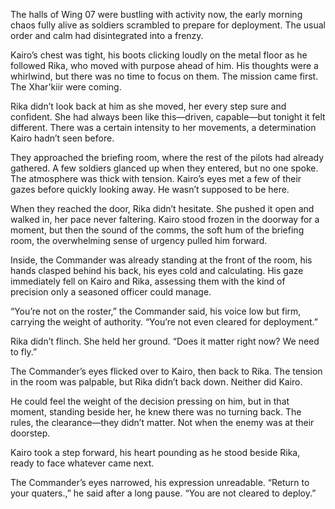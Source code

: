 The halls of Wing 07 were bustling with activity now, the early morning chaos fully alive as soldiers scrambled to prepare for deployment. The usual order and calm had disintegrated into a frenzy.

Kairo’s chest was tight, his boots clicking loudly on the metal floor as he followed Rika, who moved with purpose ahead of him. His thoughts were a whirlwind, but there was no time to focus on them. The mission came first. The Xhar'kiir were coming.

Rika didn’t look back at him as she moved, her every step sure and confident. She had always been like this—driven, capable—but tonight it felt different. There was a certain intensity to her movements, a determination Kairo hadn’t seen before.

They approached the briefing room, where the rest of the pilots had already gathered. A few soldiers glanced up when they entered, but no one spoke. The atmosphere was thick with tension. Kairo’s eyes met a few of their gazes before quickly looking away. He wasn’t supposed to be here.

When they reached the door, Rika didn’t hesitate. She pushed it open and walked in, her pace never faltering. Kairo stood frozen in the doorway for a moment, but then the sound of the comms, the soft hum of the briefing room, the overwhelming sense of urgency pulled him forward.

Inside, the Commander was already standing at the front of the room, his hands clasped behind his back, his eyes cold and calculating. His gaze immediately fell on Kairo and Rika, assessing them with the kind of precision only a seasoned officer could manage.

“You’re not on the roster,” the Commander said, his voice low but firm, carrying the weight of authority. “You’re not even cleared for deployment.”

Rika didn’t flinch. She held her ground. “Does it matter right now? We need to fly.”

The Commander’s eyes flicked over to Kairo, then back to Rika. The tension in the room was palpable, but Rika didn’t back down. Neither did Kairo.

He could feel the weight of the decision pressing on him, but in that moment, standing beside her, he knew there was no turning back. The rules, the clearance—they didn’t matter. Not when the enemy was at their doorstep.

Kairo took a step forward, his heart pounding as he stood beside Rika, ready to face whatever came next.

The Commander’s eyes narrowed, his expression unreadable. “Return to your quaters.,” he said after a long pause. “You are not cleared to deploy.”

